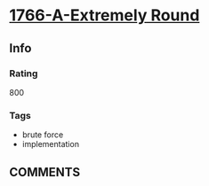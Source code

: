 # [1766-A-Extremely Round](https://codeforces.com/problemset/problem/1766/A)

## Info

### Rating

800

### Tags

- brute force
- implementation

## __COMMENTS__

> 

